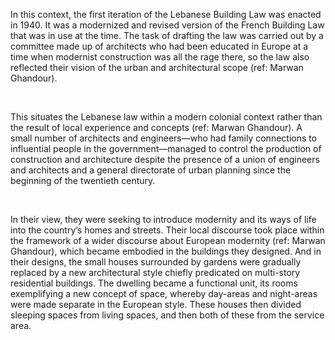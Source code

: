 In this context, the first iteration of the Lebanese Building Law was enacted in 1940. It was a modernized and revised version of the French Building Law that was in use at the time. The task of drafting the law was carried out by a committee made up of architects who had been educated in Europe at a time when modernist construction was all the rage there, so the law also reflected their vision of the urban and architectural scope (ref: Marwan Ghandour).

<br>

This situates the Lebanese law within a modern colonial context rather than the result of local experience and concepts (ref: Marwan Ghandour). A small number of architects and engineers—who had family connections to influential people in the government—managed to control the production of construction and architecture despite the presence of a union of engineers and architects and a general directorate of urban planning since the beginning of the twentieth century.

<br>

In their view, they were seeking to introduce modernity and its ways of life into the country’s homes and streets. Their local discourse took place within the framework of a wider discourse about European modernity (ref: Marwan Ghandour), which became embodied in the buildings they designed. And in their designs, the small houses surrounded by gardens were gradually replaced by a new architectural style chiefly predicated on multi-story residential buildings. The dwelling became a functional unit, its rooms exemplifying a new concept of space, whereby day-areas and night-areas were made separate in the European style. These houses then divided sleeping spaces from living spaces, and then both of these from the service area.

